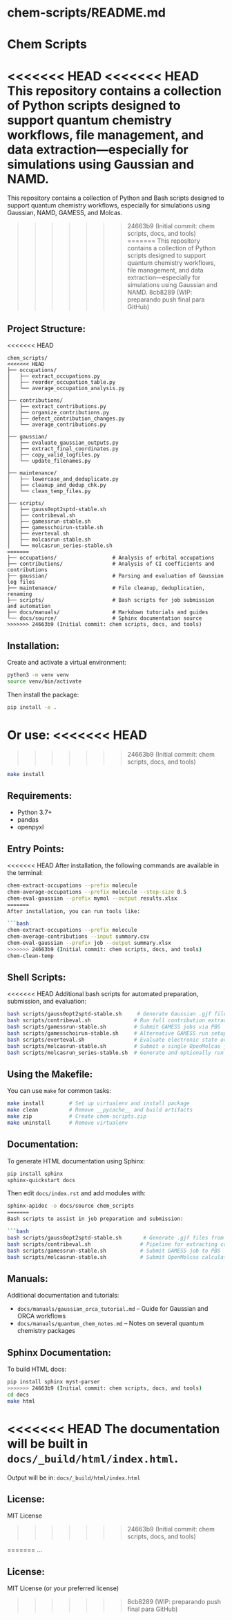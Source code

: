 # chem-scripts/README.md

Chem Scripts
============

<<<<<<< HEAD
<<<<<<< HEAD
This repository contains a collection of Python scripts designed to support quantum chemistry workflows, file management, and data extraction—especially for simulations using Gaussian and NAMD.
=======
This repository contains a collection of Python and Bash scripts designed to support quantum chemistry workflows, especially for simulations using Gaussian, NAMD, GAMESS, and Molcas.
>>>>>>> 24663b9 (Initial commit: chem scripts, docs, and tools)
=======
This repository contains a collection of Python scripts designed to support quantum chemistry workflows, file management, and data extraction—especially for simulations using Gaussian and NAMD.
>>>>>>> 8cb8289 (WIP: preparando push final para GitHub)

Project Structure:
------------------

<<<<<<< HEAD
```
chem_scripts/
<<<<<<< HEAD
├── occupations/
│   ├── extract_occupations.py
│   ├── reorder_occupation_table.py
│   └── average_occupation_analysis.py
│
├── contributions/
│   ├── extract_contributions.py
│   ├── organize_contributions.py
│   ├── detect_contribution_changes.py
│   └── average_contributions.py
│
├── gaussian/
│   ├── evaluate_gaussian_outputs.py
│   ├── extract_final_coordinates.py
│   ├── copy_valid_logfiles.py
│   └── update_filenames.py
│
├── maintenance/
│   ├── lowercase_and_deduplicate.py
│   ├── cleanup_and_dedup_chk.py
│   └── clean_temp_files.py
│
├── scripts/
│   ├── gauss0opt2sptd-stable.sh
│   ├── contribeval.sh
│   ├── gamessrun-stable.sh
│   ├── gamesschoirun-stable.sh
│   ├── everteval.sh
│   ├── molcasrun-stable.sh
│   └── molcasrun_series-stable.sh
=======
├── occupations/                  # Analysis of orbital occupations
├── contributions/                # Analysis of CI coefficients and contributions
├── gaussian/                     # Parsing and evaluation of Gaussian log files
├── maintenance/                  # File cleanup, deduplication, renaming
├── scripts/                      # Bash scripts for job submission and automation
├── docs/manuals/                 # Markdown tutorials and guides
└── docs/source/                  # Sphinx documentation source
>>>>>>> 24663b9 (Initial commit: chem scripts, docs, and tools)
```

Installation:
-------------
Create and activate a virtual environment:

```bash
python3 -m venv venv
source venv/bin/activate
```

Then install the package:

```bash
pip install -e .
```

Or use:
<<<<<<< HEAD
=======

>>>>>>> 24663b9 (Initial commit: chem scripts, docs, and tools)
```bash
make install
```

Requirements:
-------------
- Python 3.7+
- pandas
- openpyxl

Entry Points:
-------------
<<<<<<< HEAD
After installation, the following commands are available in the terminal:

```bash
chem-extract-occupations --prefix molecule
chem-average-occupations --prefix molecule --step-size 0.5
chem-eval-gaussian --prefix mymol --output results.xlsx
=======
After installation, you can run tools like:

```bash
chem-extract-occupations --prefix molecule
chem-average-contributions --input summary.csv
chem-eval-gaussian --prefix job --output summary.xlsx
>>>>>>> 24663b9 (Initial commit: chem scripts, docs, and tools)
chem-clean-temp
```

Shell Scripts:
--------------
<<<<<<< HEAD
Additional bash scripts for automated preparation, submission, and evaluation:

```bash
bash scripts/gauss0opt2sptd-stable.sh     # Generate Gaussian .gjf files from optimized logs
bash scripts/contribeval.sh              # Run full contribution extraction pipeline
bash scripts/gamessrun-stable.sh         # Submit GAMESS jobs via PBS
bash scripts/gamesschoirun-stable.sh     # Alternative GAMESS run setup with custom scratch
bash scripts/everteval.sh                # Evaluate electronic state orderings
bash scripts/molcasrun-stable.sh         # Submit a single OpenMolcas job
bash scripts/molcasrun_series-stable.sh  # Generate and optionally run a series of OpenMolcas jobs
```

Using the Makefile:
-------------------
You can use `make` for common tasks:

```bash
make install        # Set up virtualenv and install package
make clean          # Remove __pycache__ and build artifacts
make zip            # Create chem-scripts.zip
make uninstall      # Remove virtualenv
```

Documentation:
--------------
To generate HTML documentation using Sphinx:

```bash
pip install sphinx
sphinx-quickstart docs
```

Then edit `docs/index.rst` and add modules with:

```bash
sphinx-apidoc -o docs/source chem_scripts
=======
Bash scripts to assist in job preparation and submission:

```bash
bash scripts/gauss0opt2sptd-stable.sh       # Generate .gjf files from optimized logs
bash scripts/contribeval.sh                # Pipeline for extracting contributions
bash scripts/gamessrun-stable.sh           # Submit GAMESS job to PBS
bash scripts/molcasrun-stable.sh           # Submit OpenMolcas calculation
```

Manuals:
--------
Additional documentation and tutorials:

- `docs/manuals/gaussian_orca_tutorial.md` – Guide for Gaussian and ORCA workflows
- `docs/manuals/quantum_chem_notes.md` – Notes on several quantum chemistry packages

Sphinx Documentation:
---------------------
To build HTML docs:

```bash
pip install sphinx myst-parser
>>>>>>> 24663b9 (Initial commit: chem scripts, docs, and tools)
cd docs
make html
```

<<<<<<< HEAD
The documentation will be built in `docs/_build/html/index.html`.
=======
Output will be in: `docs/_build/html/index.html`

License:
--------
MIT License
>>>>>>> 24663b9 (Initial commit: chem scripts, docs, and tools)

=======
...

License:
--------
MIT License (or your preferred license)
>>>>>>> 8cb8289 (WIP: preparando push final para GitHub)

